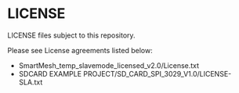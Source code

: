 # LICENSE

LICENSE files subject to this repository.

Please see License agreements listed below:

- SmartMesh_temp_slavemode_licensed_v2.0/License.txt
- SDCARD EXAMPLE PROJECT/SD_CARD_SPI_3029_V1.0/LICENSE-SLA.txt
